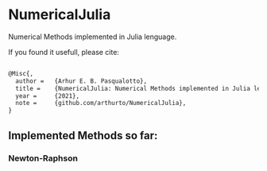 # NumericalJulia
Numerical Methods implemented in Julia lenguage.

If you found it usefull, please cite: 

```LaTeX

@Misc{,
  author = 	 {Arhur E. B. Pasqualotto},
  title = 	 {NumericalJulia: Numerical Methods implemented in Julia lenguage.},
  year = 	 {2021},
  note = 	 {github.com/arthurto/NumericalJulia},
}


```


## Implemented Methods so far:

### Newton-Raphson




